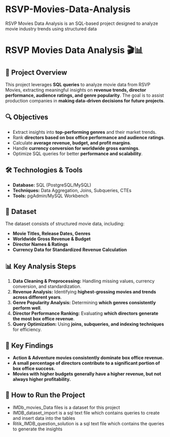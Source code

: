 # RSVP-Movies-Data-Analysis
RSVP Movies Data Analysis is an SQL-based project designed to analyze movie industry trends using structured data
# RSVP Movies Data Analysis 🎬📊

## 📝 Project Overview  
This project leverages **SQL queries** to analyze movie data from RSVP Movies, extracting meaningful insights on **revenue trends, director performance, audience ratings, and genre popularity**. The goal is to assist production companies in **making data-driven decisions for future projects**.

## 🔍 Objectives  
- Extract insights into **top-performing genres** and their market trends.  
- Rank **directors based on box office performance and audience ratings**.  
- Calculate **average revenue, budget, and profit margins**.  
- Handle **currency conversion for worldwide gross earnings**.  
- Optimize SQL queries for better **performance and scalability**.  

## 🛠️ Technologies & Tools  
- **Database:** SQL (PostgreSQL/MySQL)  
- **Techniques:** Data Aggregation, Joins, Subqueries, CTEs  
- **Tools:** pgAdmin/MySQL Workbench  

## 📂 Dataset  
The dataset consists of structured movie data, including:  
- **Movie Titles, Release Dates, Genres**  
- **Worldwide Gross Revenue & Budget**  
- **Director Names & Ratings**  
- **Currency Data for Standardized Revenue Calculation**  

## 📊 Key Analysis Steps  
1. **Data Cleaning & Preprocessing:** Handling missing values, currency conversion, and standardization.  
2. **Revenue Analysis:** Identifying **highest-grossing movies and trends across different years**.  
3. **Genre Popularity Analysis:** Determining **which genres consistently perform well**.  
4. **Director Performance Ranking:** Evaluating **which directors generate the most box office revenue**.  
5. **Query Optimization:** Using **joins, subqueries, and indexing techniques** for efficiency.  

## 📌 Key Findings  
- **Action & Adventure movies consistently dominate box office revenue.**  
- **A small percentage of directors contribute to a significant portion of box office success.**  
- **Movies with higher budgets generally have a higher revenue, but not always higher profitability.**  

## 🚀 How to Run the Project  
- IMDb_movies_Data files is a dataset for this project
- IMDB_dataset_import is a sql text file which contains queries to create and insert data into the tables
- Ritik_IMDB_question_solution is a sql text file which contains the queries to generate the insights

